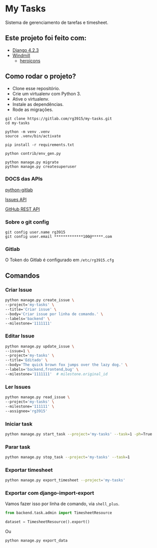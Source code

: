 # My Tasks

Sistema de gerenciamento de tarefas e timesheet.

## Este projeto foi feito com:

* [Django 4.2.3](https://www.djangoproject.com/)
* [Windmill](https://github.com/estevanmaito/windmill-dashboard)
    * [heroicons](https://heroicons.dev/)

## Como rodar o projeto?

* Clone esse repositório.
* Crie um virtualenv com Python 3.
* Ative o virtualenv.
* Instale as dependências.
* Rode as migrações.

```
git clone https://gitlab.com/rg3915/my-tasks.git
cd my-tasks

python -m venv .venv
source .venv/bin/activate

pip install -r requirements.txt

python contrib/env_gen.py

python manage.py migrate
python manage.py createsuperuser
```

### DOCS das APIs

[python-gitlab](https://python-gitlab.readthedocs.io/en/stable/)

[Issues API](https://docs.gitlab.com/ee/api/issues.html)

[GitHub REST API](https://docs.github.com/en/rest/issues?apiVersion=2022-11-28#create-an-issue)

### Sobre o git config

```
git config user.name rg3915
git config user.email *************100@*****.com
```

### Gitlab

O Token do Gitlab é configurado em `/etc/rg3915.cfg`

## Comandos

### Criar Issue

```bash
python manage.py create_issue \
--project='my-tasks' \
--title='Criar issue' \
--body='Criar issue por linha de comando.' \
--labels='backend' \
--milestone='1111111'
```

### Editar Issue

```bash
python manage.py update_issue \
--issue=1 \
--project='my-tasks' \
--title='Editado' \
--body='The quick brown fox jumps over the lazy dog.' \
--labels='backend,frontend,bug' \
--milestone='1111111'  # milestone.original_id
```

### Ler Issues

```bash
python manage.py read_issue \
--project='my-tasks' \
--milestone='111111' \
--assignee='rg3915'
```

### Iniciar task

```bash
python manage.py start_task --project='my-tasks' --task=1 -ph=True
```

### Parar task

```bash
python manage.py stop_task --project='my-tasks' --task=1
```

### Exportar timesheet

```bash
python manage.py export_timesheet --project='my-tasks'
```

### Exportar com django-import-export

Vamos fazer isso por linha de comando, via `shell_plus`.

```python
from backend.task.admin import TimesheetResource

dataset = TimesheetResource().export()
```

Ou

```bash
python manage.py export_data
```